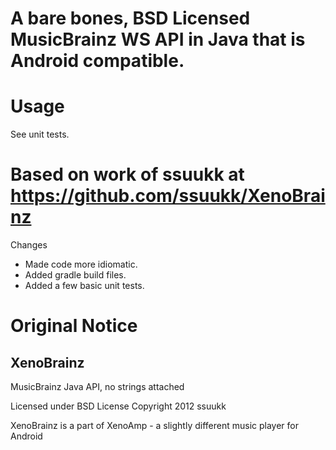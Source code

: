 # A bare bones, BSD Licensed MusicBrainz WS API in Java that is Android compatible.

# Usage

See unit tests.

# Based on work of ssuukk at https://github.com/ssuukk/XenoBrainz

Changes
* Made code more idiomatic.
* Added gradle build files.
* Added a few basic unit tests.

# Original Notice

## XenoBrainz

MusicBrainz Java API, no strings attached

Licensed under BSD License
Copyright 2012 ssuukk

XenoBrainz is a part of XenoAmp - a slightly different music player for Android

